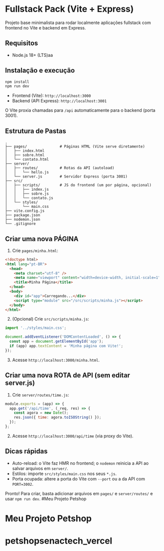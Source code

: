 # Fullstack Pack (Vite + Express)

Projeto base minimalista para rodar localmente aplicações fullstack com frontend no Vite e backend em Express.

## Requisitos
- Node.js 18+ (LTS)aa

## Instalação e execução
```bash
npm install
npm run dev
```
- Frontend (Vite): `http://localhost:3000`
- Backend (API Express): `http://localhost:3001`

O Vite proxia chamadas para `/api` automaticamente para o backend (porta 3001).

## Estrutura de Pastas
```
.
├── pages/               # Páginas HTML (Vite serve diretamente)
│   ├── index.html
│   ├── sobre.html
│   └── contato.html
├── server/
│   ├── routes/          # Rotas da API (autoload)
│   │   └── hello.js
│   └── server.js        # Servidor Express (porta 3001)
├── src/
│   ├── scripts/         # JS do frontend (um por página, opcional)
│   │   ├── index.js
│   │   ├── sobre.js
│   │   └── contato.js
│   └── styles/
│       └── main.css
├── vite.config.js
├── package.json
├── nodemon.json
└── .gitignore
```

## Criar uma nova PÁGINA
1) Crie `pages/minha.html`:
```html
<!doctype html>
<html lang="pt-BR">
  <head>
    <meta charset="utf-8" />
    <meta name="viewport" content="width=device-width, initial-scale=1" />
    <title>Minha Página</title>
  </head>
  <body>
    <div id="app">Carregando...</div>
    <script type="module" src="/src/scripts/minha.js"></script>
  </body>
</html>
```
2) (Opcional) Crie `src/scripts/minha.js`:
```js
import '../styles/main.css';

document.addEventListener('DOMContentLoaded', () => {
  const app = document.getElementById('app');
  if (app) app.textContent = 'Minha página com Vite!';
});
```
3) Acesse `http://localhost:3000/minha.html`.

## Criar uma nova ROTA de API (sem editar server.js)
1) Crie `server/routes/time.js`:
```js
module.exports = (app) => {
  app.get('/api/time', (_req, res) => {
    const agora = new Date();
    res.json({ time: agora.toISOString() });
  });
};
```
2) Acesse `http://localhost:3000/api/time` (via proxy do Vite).

## Dicas rápidas
- Auto-reload: o Vite faz HMR no frontend; o `nodemon` reinicia a API ao salvar arquivos em `server/`.
- Estilos: importe `src/styles/main.css` nos seus `*.js`.
- Porta ocupada: altere a porta do Vite com `--port` ou a da API com `PORT=3002`.

Pronto! Para criar, basta adicionar arquivos em `pages/` e `server/routes/` e usar `npm run dev`.
#Meu Projeto Petshop
# Meu Projeto Petshop
# petshopsenactech_vercel

